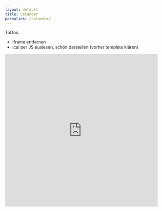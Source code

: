 ```yaml
---
layout: default
title: Calendar
permalink: /calendar/
---
```

ToDos:
* iframe entfernen
* ical per JS auslesen, schön darstellen (vorher template klären)


<iframe src="https://calendar.google.com/calendar/embed?showPrint=0&amp;showTz=0&amp;mode=AGENDA&amp;height=500&amp;wkst=2&amp;bgcolor=%23FFFFFF&amp;src=4hbi6bp3lol50h2m422ljg81t0%40group.calendar.google.com&amp;color=%235F6B02&amp;ctz=Europe%2FBerlin" style="border-width:0" width="500" height="500" frameborder="0" scrolling="no"></iframe>